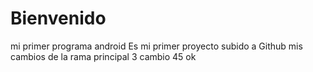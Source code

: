 # Bienvenido
mi primer programa android
Es mi primer proyecto subido a Github
mis cambios de la rama principal
3 cambio 45 ok
